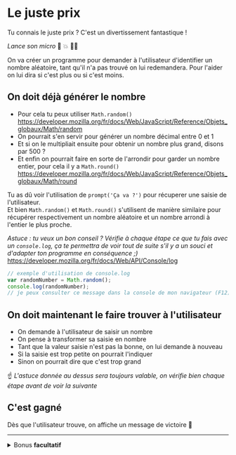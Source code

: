 # Le juste prix

Tu connais le juste prix ? C'est un divertissement fantastique !

_Lance son micro_ :microphone: :boom: :man_facepalming:

On va créer un programme pour demander à l'utilisateur d'identifier un nombre aléatoire, tant qu'il n'a pas trouvé on lui redemandera. Pour l'aider on lui dira si c'est plus ou si c'est moins.

## On doit déjà générer le nombre

- Pour cela tu peux utiliser `Math.random()`  
https://developer.mozilla.org/fr/docs/Web/JavaScript/Reference/Objets_globaux/Math/random  
- On pourrait s'en servir pour générer un nombre décimal entre 0 et 1
- Et si on le multipliait ensuite pour obtenir un nombre plus grand, disons par 500 ?
- Et enfin on pourrait faire en sorte de l'arrondir pour garder un nombre entier, pour cela il y a `Math.round()`  
https://developer.mozilla.org/fr/docs/Web/JavaScript/Reference/Objets_globaux/Math/round

Tu as dû voir l'utilisation de `prompt('Ça va ?')` pour récuperer une saisie de l'utilisateur.  
Et bien `Math.random()` et `Math.round()` s'utilisent de manière similaire pour récupérer respectivement un nombre aléatoire et un nombre arrondi à l'entier le plus proche.

_Astuce : tu veux un bon conseil ? Vérifie à chaque étape ce que tu fais avec un `console.log`, ça te permettra de voir tout de suite s'il y a un souci et d'adapter ton programme en conséquence ;)_  
https://developer.mozilla.org/fr/docs/Web/API/Console/log
```js
// exemple d'utilisation de console.log
var randomNumber = Math.random();
console.log(randomNumber);
// je peux consulter ce message dans la console de mon navigateur (F12)
```

## On doit maintenant le faire trouver à l'utilisateur

- On demande à l'utilisateur de saisir un nombre
- On pense à transformer sa saisie en nombre
- Tant que la valeur saisie n'est pas la bonne, on lui demande à nouveau
- Si la saisie est trop petite on pourrait l'indiquer
- Sinon on pourrait dire que c'est trop grand

:point_up: _L'astuce donnée au dessus sera toujours valable, on vérifie bien chaque étape avant de voir la suivante_

## C'est gagné

Dès que l'utilisateur trouve, on affiche un message de victoire :tada:

---

<details>
<summary>
  Bonus <strong>facultatif</strong>
</summary>

## On compte les essais

On pourrait imaginer d'initialiser un compteur au début du programme.  
Ensuite à chaque essai on l'incrémente.  
Dans le message de victoire, on pourrait afficher le nombre d'essais.
</details>
